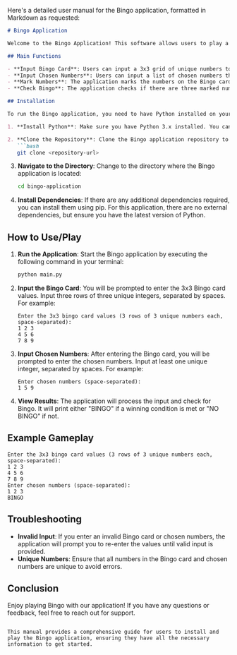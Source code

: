 Here's a detailed user manual for the Bingo application, formatted in Markdown as requested:

```markdown
# Bingo Application

Welcome to the Bingo Application! This software allows users to play a classic game of Bingo by inputting a 3x3 bingo card and a set of chosen numbers. The application checks for a winning condition and announces whether a Bingo has been achieved.

## Main Functions

- **Input Bingo Card**: Users can input a 3x3 grid of unique numbers to create their Bingo card.
- **Input Chosen Numbers**: Users can input a list of chosen numbers that they have selected.
- **Mark Numbers**: The application marks the numbers on the Bingo card that match the chosen numbers.
- **Check Bingo**: The application checks if there are three marked numbers in a row, column, or diagonal, and announces the result.

## Installation

To run the Bingo application, you need to have Python installed on your system. Follow these steps to set up the environment:

1. **Install Python**: Make sure you have Python 3.x installed. You can download it from [python.org](https://www.python.org/downloads/).

2. **Clone the Repository**: Clone the Bingo application repository to your local machine using the following command:
   ```bash
   git clone <repository-url>
   ```

3. **Navigate to the Directory**: Change to the directory where the Bingo application is located:
   ```bash
   cd bingo-application
   ```

4. **Install Dependencies**: If there are any additional dependencies required, you can install them using pip. For this application, there are no external dependencies, but ensure you have the latest version of Python.

## How to Use/Play

1. **Run the Application**: Start the Bingo application by executing the following command in your terminal:
   ```bash
   python main.py
   ```

2. **Input the Bingo Card**: You will be prompted to enter the 3x3 Bingo card values. Input three rows of three unique integers, separated by spaces. For example:
   ```
   Enter the 3x3 bingo card values (3 rows of 3 unique numbers each, space-separated):
   1 2 3
   4 5 6
   7 8 9
   ```

3. **Input Chosen Numbers**: After entering the Bingo card, you will be prompted to enter the chosen numbers. Input at least one unique integer, separated by spaces. For example:
   ```
   Enter chosen numbers (space-separated):
   1 5 9
   ```

4. **View Results**: The application will process the input and check for Bingo. It will print either "BINGO" if a winning condition is met or "NO BINGO" if not.

## Example Gameplay

```
Enter the 3x3 bingo card values (3 rows of 3 unique numbers each, space-separated):
1 2 3
4 5 6
7 8 9
Enter chosen numbers (space-separated):
1 2 3
BINGO
```

## Troubleshooting

- **Invalid Input**: If you enter an invalid Bingo card or chosen numbers, the application will prompt you to re-enter the values until valid input is provided.
- **Unique Numbers**: Ensure that all numbers in the Bingo card and chosen numbers are unique to avoid errors.

## Conclusion

Enjoy playing Bingo with our application! If you have any questions or feedback, feel free to reach out for support.
```

This manual provides a comprehensive guide for users to install and play the Bingo application, ensuring they have all the necessary information to get started.